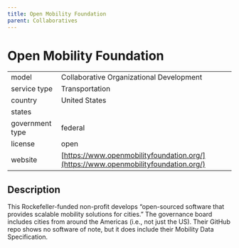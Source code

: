 ```yaml
---
title: Open Mobility Foundation
parent: Collaboratives
---
```


# Open Mobility Foundation

|                   |                                          |
|:------------------|:-----------------------------------------|
| model             | Collaborative Organizational Development
| service type      | Transportation
| country           | United States
| states            | 
| government type   | federal
| license           | open
| website           | [https://www.openmobilityfoundation.org/](https://www.openmobilityfoundation.org/)

## Description
This Rockefeller-funded non-profit develops “open-sourced software that provides scalable mobility solutions for cities.” The governance board includes cities from around the Americas (i.e., not just the US). Their GitHub repo shows no software of note, but it does include their Mobility Data Specification.
